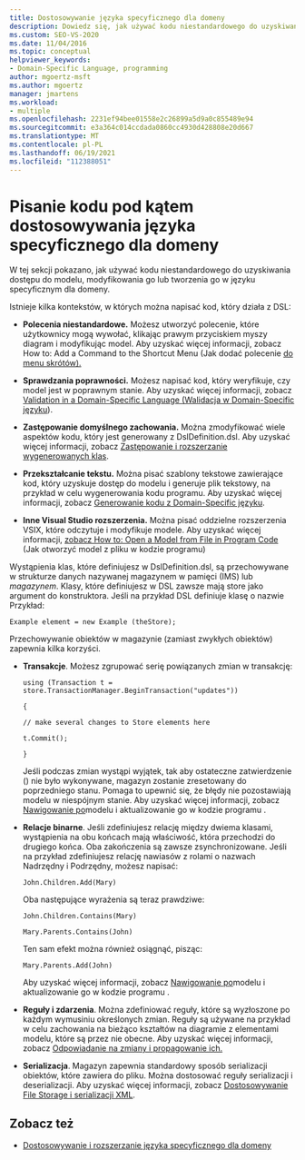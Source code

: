 ```yaml
---
title: Dostosowywanie języka specyficznego dla domeny
description: Dowiedz się, jak używać kodu niestandardowego do uzyskiwania dostępu do modelu, modyfikowania go lub tworzenia go w języku specyficznym dla domeny (DSL).
ms.custom: SEO-VS-2020
ms.date: 11/04/2016
ms.topic: conceptual
helpviewer_keywords:
- Domain-Specific Language, programming
author: mgoertz-msft
ms.author: mgoertz
manager: jmartens
ms.workload:
- multiple
ms.openlocfilehash: 2231ef94bee01558e2c26899a5d9a0c855489e94
ms.sourcegitcommit: e3a364c014ccdada0860cc4930d428808e20d667
ms.translationtype: MT
ms.contentlocale: pl-PL
ms.lasthandoff: 06/19/2021
ms.locfileid: "112388051"
---
```

# <a name="write-code-to-customize-a-domain-specific-language"></a>Pisanie kodu pod kątem dostosowywania języka specyficznego dla domeny

W tej sekcji pokazano, jak używać kodu niestandardowego do uzyskiwania dostępu do modelu, modyfikowania go lub tworzenia go w języku specyficznym dla domeny.

Istnieje kilka kontekstów, w których można napisać kod, który działa z DSL:

- **Polecenia niestandardowe.** Możesz utworzyć polecenie, które użytkownicy mogą wywołać, klikając prawym przyciskiem myszy diagram i modyfikując model. Aby uzyskać więcej informacji, zobacz How to: Add a Command to the Shortcut Menu (Jak dodać polecenie [do menu skrótów).](../modeling/how-to-add-a-command-to-the-shortcut-menu.md)

- **Sprawdzania poprawności.** Możesz napisać kod, który weryfikuje, czy model jest w poprawnym stanie. Aby uzyskać więcej informacji, zobacz [Validation in a Domain-Specific Language (Walidacja w Domain-Specific języku](../modeling/validation-in-a-domain-specific-language.md)).

- **Zastępowanie domyślnego zachowania.** Można zmodyfikować wiele aspektów kodu, który jest generowany z DslDefinition.dsl. Aby uzyskać więcej informacji, zobacz [Zastępowanie i rozszerzanie wygenerowanych klas](../modeling/overriding-and-extending-the-generated-classes.md).

- **Przekształcanie tekstu.** Można pisać szablony tekstowe zawierające kod, który uzyskuje dostęp do modelu i generuje plik tekstowy, na przykład w celu wygenerowania kodu programu. Aby uzyskać więcej informacji, zobacz [Generowanie kodu z Domain-Specific języku](../modeling/generating-code-from-a-domain-specific-language.md).

- **Inne Visual Studio rozszerzenia.** Można pisać oddzielne rozszerzenia VSIX, które odczytuje i modyfikuje modele. Aby uzyskać więcej informacji, [zobacz How to: Open a Model from File in Program Code](../modeling/how-to-open-a-model-from-file-in-program-code.md) (Jak otworzyć model z pliku w kodzie programu)

Wystąpienia klas, które definiujesz w DslDefinition.dsl, są przechowywane  w strukturze danych nazywanej magazynem w pamięci (IMS) lub *magazynem*. Klasy, które definiujesz w DSL zawsze mają store jako argument do konstruktora. Jeśli na przykład DSL definiuje klasę o nazwie Przykład:

`Example element = new Example (theStore);`

Przechowywanie obiektów w magazynie (zamiast zwykłych obiektów) zapewnia kilka korzyści.

- **Transakcje**. Możesz zgrupować serię powiązanych zmian w transakcję:

     `using (Transaction t = store.TransactionManager.BeginTransaction("updates"))`

     `{`

     `// make several changes to Store elements here`

     `t.Commit();`

     `}`

     Jeśli podczas zmian wystąpi wyjątek, tak aby ostateczne zatwierdzenie () nie było wykonywane, magazyn zostanie zresetowany do poprzedniego stanu. Pomaga to upewnić się, że błędy nie pozostawiają modelu w niespójnym stanie. Aby uzyskać więcej informacji, zobacz [Nawigowanie po](../modeling/navigating-and-updating-a-model-in-program-code.md)modelu i aktualizowanie go w kodzie programu .

- **Relacje binarne**. Jeśli zdefiniujesz relację między dwiema klasami, wystąpienia na obu końcach mają właściwość, która przechodzi do drugiego końca. Oba zakończenia są zawsze zsynchronizowane. Jeśli na przykład zdefiniujesz relację nawiasów z rolami o nazwach Nadrzędny i Podrzędny, możesz napisać:

     `John.Children.Add(Mary)`

     Oba następujące wyrażenia są teraz prawdziwe:

     `John.Children.Contains(Mary)`

     `Mary.Parents.Contains(John)`

     Ten sam efekt można również osiągnąć, pisząc:

     `Mary.Parents.Add(John)`

     Aby uzyskać więcej informacji, zobacz [Nawigowanie po](../modeling/navigating-and-updating-a-model-in-program-code.md)modelu i aktualizowanie go w kodzie programu .

- **Reguły i zdarzenia**. Można zdefiniować reguły, które są wyzłoszone po każdym wymusiniu określonych zmian. Reguły są używane na przykład w celu zachowania na bieżąco kształtów na diagramie z elementami modelu, które są przez nie obecne. Aby uzyskać więcej informacji, zobacz [Odpowiadanie na zmiany i propagowanie ich.](../modeling/responding-to-and-propagating-changes.md)

- **Serializacja**. Magazyn zapewnia standardowy sposób serializacji obiektów, które zawiera do pliku. Można dostosować reguły serializacji i deserializacji. Aby uzyskać więcej informacji, zobacz [Dostosowywanie File Storage i serializacji XML](../modeling/customizing-file-storage-and-xml-serialization.md).

## <a name="see-also"></a>Zobacz też

- [Dostosowywanie i rozszerzanie języka specyficznego dla domeny](../modeling/customizing-and-extending-a-domain-specific-language.md)